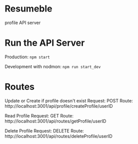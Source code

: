 # Resumeble

profile API server

# Run the API Server

Production:
`npm start`

Development with nodmon:
`npm run start_dev`

# Routes

Update or Create if profile doesn't exist
    Request: POST
    Route: http://localhost:3001/api/profile/createProfile/userID

Read Profile
    Request: GET 
    Route: http://localhost:3001/api/routes/getProfile/userID

Delete Profile
    Request: DELETE
    Route: http://localhost:3001/api/routes/deleteProfile/userID